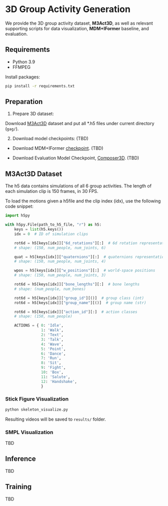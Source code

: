 # 3D Group Activity Generation

We provide the 3D group activity dataset, **M3Act3D**, as well as relevant supporting scripts for data visualization, **MDM+IFormer** baseline, and evaluation.

## Requirements

- Python 3.9
- FFMPEG

Install packages:
```bash
pip install -r requirements.txt
```

## Preparation

1. Prepare 3D dataset:

Download [M3Act3D](https://tally.so/r/wvLN60) dataset and put all *.h5 files under current directory (`gag/`).

2. Download model checkpoints: (TBD)

- Download MDM+IFormer [checkpoint](https://github.com/cjerry1243/M3Act/tree/master/gag). (TBD)

- Download Evaluation Model Checkpoint, [Composer3D](https://github.com/cjerry1243/M3Act/tree/master/gag). (TBD)


## M3Act3D Dataset

The h5 data contains simulations of all 6 group activities. The length of each simulation clip is 150 frames, in 30 FPS.

To load the motions given a h5file  and the clip index (idx), use the following code snippet:

```python
import h5py

with h5py.File(path_to_h5_file, "r") as h5:
    keys = list(h5.keys())
    idx = 0  # ID of simulation clips

    rot6d = h5[keys[idx]]["6d_rotations"][:]  # 6d rotation representation
    # shape: (150, num_people, num_joints, 6)

    quat = h5[keys[idx]]["quaternions"][:]  # quaternions representation
    # shape: (150, num_people, num_joints, 4)

    wpos = h5[keys[idx]]["w_positions"][:]  # world-space positions
    # shape: (150, num_people, num_joints, 3)

    rot6d = h5[keys[idx]]["bone_lengths"][:]  # bone lengths
    # shape: (num_people, num_bones)

    rot6d = h5[keys[idx]]["group_id"][()]  # group class (int)
    rot6d = h5[keys[idx]]["group_name"][()]  # group name (str)

    rot6d = h5[keys[idx]]["action_id"][:]  # action classes
    # shape: (150, num_people)

    ACTIONS = { 0: 'Idle',
                1: 'Walk',
                2: 'Text',
                3: 'Talk',
                4: 'Wave',
                5: 'Point',
                6: 'Dance',
                7: 'Run',
                8: 'Sit',
                9: 'Fight',
                10: 'Box',
                11: 'Salute',
                12: 'Handshake',
                }
```


### Stick Figure Visualization  

```bash
python skeleton_visualize.py
```

Resulting videos will be saved to `results/` folder.


### SMPL Visualization  

TBD

## Inference

TBD

## Training

TBD
